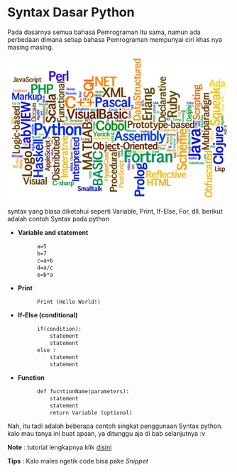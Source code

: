 # **Syntax Dasar Python**

Pada dasarnya semua bahasa Pemrograman itu sama, namun ada perbedaan dimana setiap bahasa Pemrograman mempunyai ciri khas nya masing masing.

![iki gambar](bahasa-pemrog.jpg)

syntax yang biasa diketahui seperti Variable, Print, If-Else, For, dll.
berikut adalah contoh Syntax pada python

- **Variable and statement**

            a=5
            b=7
            c=a+b
            d=a/c
            e=b*a
- **Print**

            Print (Hello World!)
- **If-Else (conditional)**

            if(condition):
                statement
                statement
            else :
                statement
                statement

- **Function**

            def fucntionName(parameters):
                statement
                statement
                return Variable (optional)

Nah, itu tadi adalah beberapa contoh singkat penggunaan Syntax python. kalo mau tanya ini buat apaan, ya ditunggu aja di bab selanjutnya :v


**Note** : tutorial lengkapnya klik
[disini](https://www.petanikode.com/tutorial/python/)

**Tips** : Kalo males ngetik code bisa pake *Snippet*
